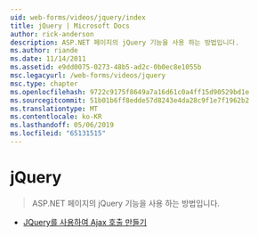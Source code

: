 ```yaml
---
uid: web-forms/videos/jquery/index
title: jQuery | Microsoft Docs
author: rick-anderson
description: ASP.NET 페이지의 jQuery 기능을 사용 하는 방법입니다.
ms.author: riande
ms.date: 11/14/2011
ms.assetid: e9dd0075-0273-48b5-ad2c-0b0ec8e1055b
msc.legacyurl: /web-forms/videos/jquery
msc.type: chapter
ms.openlocfilehash: 9722c9175f8649a7a16d61c0a4ff15d90529bd1e
ms.sourcegitcommit: 51b01b6ff8edde57d8243e4da28c9f1e7f1962b2
ms.translationtype: MT
ms.contentlocale: ko-KR
ms.lasthandoff: 05/06/2019
ms.locfileid: "65131515"
---
```

# <a name="jquery"></a>jQuery

> ASP.NET 페이지의 jQuery 기능을 사용 하는 방법입니다.

- [JQuery를 사용하여 Ajax 호출 만들기](how-do-i-make-ajax-calls-using-jquery.md)
